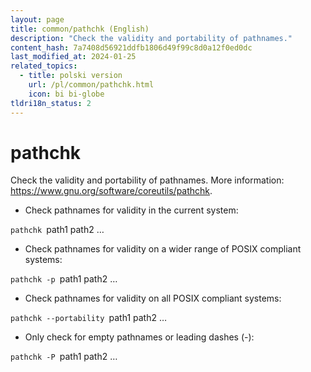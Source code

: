 ```yaml
---
layout: page
title: common/pathchk (English)
description: "Check the validity and portability of pathnames."
content_hash: 7a7408d56921ddfb1806d49f99c8d0a12f0ed0dc
last_modified_at: 2024-01-25
related_topics:
  - title: polski version
    url: /pl/common/pathchk.html
    icon: bi bi-globe
tldri18n_status: 2
---
```

# pathchk

Check the validity and portability of pathnames.
More information: <https://www.gnu.org/software/coreutils/pathchk>.

- Check pathnames for validity in the current system:

`pathchk `<span class="tldr-var badge badge-pill bg-dark-lm bg-white-dm text-white-lm text-dark-dm font-weight-bold">path1 path2 …</span>

- Check pathnames for validity on a wider range of POSIX compliant systems:

`pathchk -p `<span class="tldr-var badge badge-pill bg-dark-lm bg-white-dm text-white-lm text-dark-dm font-weight-bold">path1 path2 …</span>

- Check pathnames for validity on all POSIX compliant systems:

`pathchk --portability `<span class="tldr-var badge badge-pill bg-dark-lm bg-white-dm text-white-lm text-dark-dm font-weight-bold">path1 path2 …</span>

- Only check for empty pathnames or leading dashes (-):

`pathchk -P `<span class="tldr-var badge badge-pill bg-dark-lm bg-white-dm text-white-lm text-dark-dm font-weight-bold">path1 path2 …</span>
